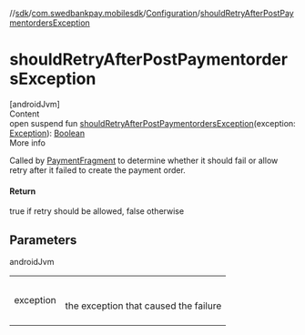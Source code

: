 //[sdk](../../../index.md)/[com.swedbankpay.mobilesdk](../index.md)/[Configuration](index.md)/[shouldRetryAfterPostPaymentordersException](should-retry-after-post-paymentorders-exception.md)



# shouldRetryAfterPostPaymentordersException  
[androidJvm]  
Content  
open suspend fun [shouldRetryAfterPostPaymentordersException](should-retry-after-post-paymentorders-exception.md)(exception: [Exception](https://kotlinlang.org/api/latest/jvm/stdlib/kotlin/-exception/index.html)): [Boolean](https://kotlinlang.org/api/latest/jvm/stdlib/kotlin/-boolean/index.html)  
More info  


Called by [PaymentFragment](../-payment-fragment/index.md) to determine whether it should fail or allow retry after it failed to create the payment order.



#### Return  


true if retry should be allowed, false otherwise



## Parameters  
  
androidJvm  
  
| | |
|---|---|
| <a name="com.swedbankpay.mobilesdk/Configuration/shouldRetryAfterPostPaymentordersException/#java.lang.Exception/PointingToDeclaration/"></a>exception| <a name="com.swedbankpay.mobilesdk/Configuration/shouldRetryAfterPostPaymentordersException/#java.lang.Exception/PointingToDeclaration/"></a><br><br>the exception that caused the failure<br><br>|
  
  



